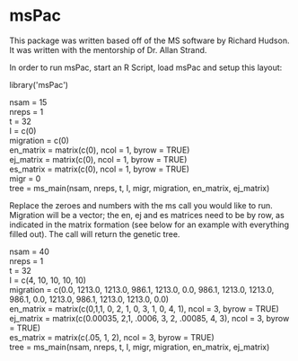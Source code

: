# msPac
This package was written based off of the MS software by Richard Hudson. It was written with the mentorship of Dr. Allan Strand. 

In order to run msPac, start an R Script, load msPac and setup this layout:<br />

library('msPac') <br />

nsam = 15 <br />
nreps = 1 <br />
t = 32 <br />
I = c(0) <br />
migration = c(0) <br />
en_matrix = matrix(c(0), ncol = 1, byrow = TRUE) <br />
ej_matrix = matrix(c(0), ncol = 1, byrow = TRUE) <br />
es_matrix = matrix(c(0), ncol = 1, byrow = TRUE) <br />
migr = 0 <br />
tree = ms_main(nsam, nreps, t, I, migr, migration, en_matrix, ej_matrix) <br />


Replace the zeroes and numbers with the ms call you would like to run. Migration will be a vector; the en, ej and es matrices need to be by row, as indicated in the matrix formation (see below for an example with everything filled out). The call will return the genetic tree. <br />

nsam = 40 <br />
nreps = 1 <br />
t = 32 <br />
I = c(4, 10, 10, 10, 10) <br />
migration = c(0.0, 1213.0, 1213.0,  986.1, 1213.0, 0.0, 986.1, 1213.0, 1213.0,  986.1, 0.0, 1213.0, 986.1, 1213.0, 1213.0, 0.0) <br />
en_matrix = matrix(c(0,1,1, 0, 2, 1, 0, 3, 1, 0, 4, 1), ncol = 3, byrow = TRUE) <br />
ej_matrix = matrix(c(0.00035, 2,1, .0006, 3, 2, .00085, 4, 3), ncol = 3, byrow = TRUE) <br />
es_matrix = matrix(c(.05, 1, 2), ncol = 3, byrow = TRUE) <br />
tree = ms_main(nsam, nreps, t, I, migr, migration, en_matrix, ej_matrix) <br />
